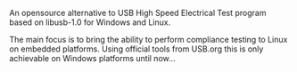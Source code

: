 An opensource alternative to USB High Speed Electrical Test program based on libusb-1.0 for Windows and Linux.

The main focus is to bring the ability to perform compliance testing to Linux on embedded platforms. Using official tools from USB.org this is only achievable on Windows platforms until now...
